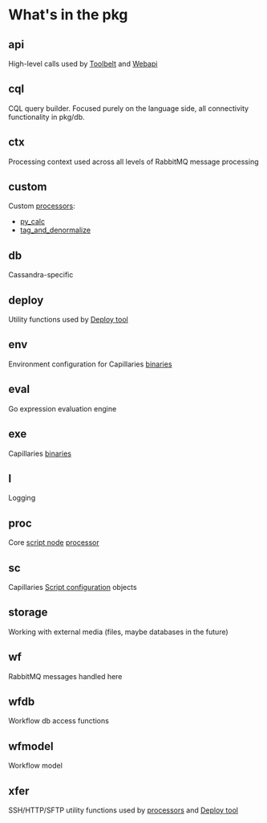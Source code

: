 # What's in the pkg

## api
High-level calls used by [Toolbelt](../doc/glossary.md#toolbelt) and [Webapi](../doc/glossary.md#webapi)

## cql
CQL query builder. Focused purely on the language side, all connectivity functionality in pkg/db.

## ctx
Processing context used across all levels of RabbitMQ message processing

## custom
Custom [processors](../doc/glossary.md#processor):
- [py_calc](../doc/glossary.md#py_calc-processor)
- [tag_and_denormalize](../doc/glossary.md#tag_and_denormalize-processor)

## db
Cassandra-specific

## deploy
Utility functions used by [Deploy tool](../doc/glossary.md#deploy-tool)

## env
Environment configuration for Capillaries [binaries](../doc/binconfig.md)

## eval
Go expression evaluation engine

## exe
Capillaries [binaries](../doc/binconfig.md)

## l
Logging

## proc
Core [script node](../doc/glossary.md#script-node) [processor](../doc/glossary.md#processor)

## sc
Capillaries [Script configuration](../doc/scriptconfig.md) objects

## storage
Working with external media (files, maybe databases in the future)

## wf
RabbitMQ messages handled here

## wfdb
Workflow db access functions

## wfmodel
Workflow model

## xfer
SSH/HTTP/SFTP utility functions used by [processors](../doc/glossary.md#processor) and [Deploy tool](../doc/glossary.md#deploy-tool)